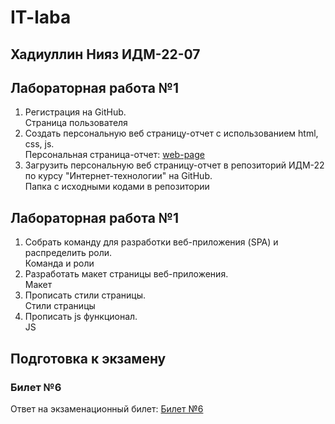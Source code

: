 # IT-laba

## Хадиуллин Нияз ИДМ-22-07

## Лабораторная работа №1

1.  Регистрация на GitHub.\
Страница пользователя
2.  Создать персональную веб страницу-отчет с использованием html, css, js.\
Персональная страница-отчет: [web-page](https://zjimu.github.io/IT-laba-website-/)
3.  Загрузить персональную веб страницу-отчет в репозиторий ИДМ-22 по курсу "Интернет-технологии" на GitHub.\
Папка с исходными кодами в репозитории

## Лабораторная работа №1

1.  Собрать команду для разработки веб-приложения (SPA) и распределить роли.\
Команда и роли
3.  Разработать макет страницы веб-приложения.\
Макет
3.  Прописать стили страницы.\
Стили страницы
4.  Прописать js функционал.\
JS

## Подготовка к экзамену
### Билет №6

Ответ на экзаменационный билет: [Билет №6](https://github.com/stankin/inet-2022/wiki/exam06)
